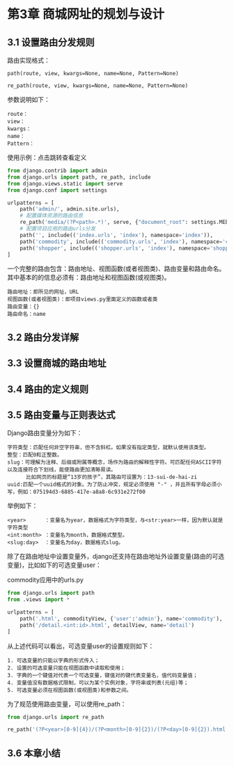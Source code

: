 # 第3章 商城网址的规划与设计

## 3.1 设置路由分发规则

路由实现格式：
```text
path(route, view, kwargs=None, name=None, Pattern=None)

re_path(route, view, kwargs=None, name=None, Pattern=None)
```

参数说明如下：
```text
route：
view：
kwargs：
name：
Pattern：
```

使用示例：点击跳转查看定义
```python
from django.contrib import admin
from django.urls import path, re_path, include
from django.views.static import serve
from django.conf import settings

urlpatterns = [
    path('admin/', admin.site.urls),
    # 配置媒体资源的路由信息
    re_path('media/(?P<path>.*)', serve, {"document_root": settings.MEDIA_ROOT}, name="media"),
    # 配置项目应用的路由urls分发
    path('', include(('index.urls', 'index'), namespace='index')),
    path('commodity', include(('commodity.urls', 'index'), namespace='commodity')),
    path('shopper', include(('shopper.urls', 'index'), namespace='shopper')),
]
```

一个完整的路由包含：路由地址、视图函数(或者视图类)、路由变量和路由命名。
其中基本的的信息必须有：路由地址和视图函数(或视图类)。
```text
路由地址：即所见的网址，URL
视图函数(或者视图类)：即项目views.py里面定义的函数或者类
路由变量：{}
路由命名：name
```

## 3.2 路由分发详解


## 3.3 设置商城的路由地址


## 3.4 路由的定义规则


## 3.5 路由变量与正则表达式

Django路由变量分为如下：
```text
字符类型：匹配任何非空字符串，但不含斜杠。如果没有指定类型，就默认使用该类型。
整型：匹配0和正整数。
slug：可理解为注释、后缀或附属等概念，场作为路由的解释性字符。可匹配任何ASCII字符以及连接符合下划线，能使路由更加清晰易读。
      比如网页的标题是“13岁的孩子”，其路由可设置为：13-sui-de-hai-zi
uuid:匹配一个uuid格式的对象。为了防止冲突，规定必须使用 "-" ，并且所有字母必须小写，例如：075194d3-6885-417e-a8a8-6c931e272f00
```

举例如下：
```text
<year>      ：变量名为year，数据格式为字符类型，与<str:year>一样，因为默认就是字符类型
<int:month> ：变量名为month，数据格式整型。
<slug:day>  ：变量名为day，数据格式slug。
```

除了在路由地址中设置变量外，django还支持在路由地址外设置变量(路由的可选变量)，比如如下的可选变量user：

commodity应用中的urls.py
```python
from django.urls import path
from .views import *

urlpatterns = [
    path('.html', commodityView, {'user':'admin'}, name='commodity'),
    path('/detail.<int:id>.html', detailView, name='detail')
]
```
从上述代码可以看出，可选变量user的设置规则如下：
```text
1. 可选变量的只能以字典的形式传入；
2. 设置的可选变量只能在视图函数中读取和使用；
3. 字典的一个键值对代表一个可选变量，键值对的键代表变量名，值代码变量值；
4. 变量值没有数据格式限制，可以为某个实例对象，字符串或列表(元组)等；
5. 可选变量必须在视图函数(或视图类)和参数之间。
```

为了规范使用路由变量，可以使用re_path：
```python
from django.urls import re_path

re_path('(?P<year>[0-9]{4})/(?P<month>[0-9]{2})/(?P<day>[0-9]{2}).html', views.mydate)
```

## 3.6 本章小结
